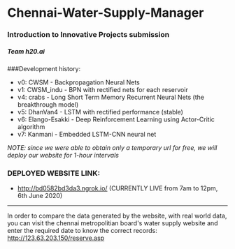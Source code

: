 # Chennai-Water-Supply-Manager

### Introduction to Innovative Projects submission
##### Team h20.ai

###Development history:
* v0: CWSM - Backpropagation Neural Nets
* v1: CWSM_indu - BPN with rectified nets for each reservoir
* v4: crabs - Long Short Term Memory Recurrent Neural Nets (the breakthrough model)
* v5: DhanVan4 - LSTM with rectified performance (stable)
* v6: Elango-Esakki - Deep Reinforcement Learning using Actor-Critic algorithm
* v7: Kanmani - Embedded LSTM-CNN neural net


*NOTE: since we were able to obtain only a temporary url for free, we will deploy our website for 1-hour intervals*
### DEPLOYED WEBSITE LINK: 
* http://bd0582bd3da3.ngrok.io/ (CURRENTLY LIVE from 7am to 12pm, 6th June 2020)

 ---
 
In order to compare the data generated by the website, with real world data, you can visit the chennai metropolitian board's water supply website and enter the required date to know the correct records: http://123.63.203.150/reserve.asp
